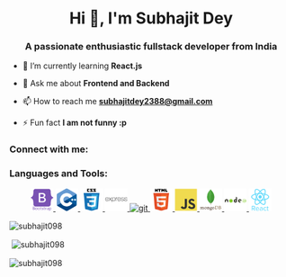 <!-- [![MasterHead](https://i.pinimg.com/originals/e0/3e/db/e03edbe588d3866d539e5bbb35d9080c.jpg)] -->
<h1 align="center">Hi 👋, I'm Subhajit Dey</h1>
<h3 align="center">A passionate enthusiastic fullstack developer from India</h3>
<!-- <img align="right" width="400" src="https://wallpaperaccess.com/cool-code"> -->

<!-- <p align="left"> <img src="https://www.propatel.com/wp-content/uploads/2019/09/coding-and-testing-programming-of-software.jpg" alt="subhajit098" /> </p> -->

- 🌱 I’m currently learning **React.js**

- 💬 Ask me about **Frontend and Backend**

- 📫 How to reach me **subhajitdey2388@gmail.com**

- ⚡ Fun fact **I am not funny :p**

<h3 align="left">Connect with me:</h3>
<p align="left">
</p>

<h3 align="left">Languages and Tools:</h3>
<p align="center"> <a href="https://getbootstrap.com" target="_blank" rel="noreferrer"> <img src="https://raw.githubusercontent.com/devicons/devicon/master/icons/bootstrap/bootstrap-plain-wordmark.svg" alt="bootstrap" width="40" height="40"/> </a> <a href="https://www.w3schools.com/cpp/" target="_blank" rel="noreferrer"> <img src="https://raw.githubusercontent.com/devicons/devicon/master/icons/cplusplus/cplusplus-original.svg" alt="cplusplus" width="40" height="40"/> </a> <a href="https://www.w3schools.com/css/" target="_blank" rel="noreferrer"> <img src="https://raw.githubusercontent.com/devicons/devicon/master/icons/css3/css3-original-wordmark.svg" alt="css3" width="40" height="40"/> </a> <a href="https://expressjs.com" target="_blank" rel="noreferrer"> <img src="https://raw.githubusercontent.com/devicons/devicon/master/icons/express/express-original-wordmark.svg" alt="express" width="40" height="40"/> </a> <a href="https://git-scm.com/" target="_blank" rel="noreferrer"> <img src="https://www.vectorlogo.zone/logos/git-scm/git-scm-icon.svg" alt="git" width="40" height="40"/> </a> <a href="https://www.w3.org/html/" target="_blank" rel="noreferrer"> <img src="https://raw.githubusercontent.com/devicons/devicon/master/icons/html5/html5-original-wordmark.svg" alt="html5" width="40" height="40"/> </a> <a href="https://developer.mozilla.org/en-US/docs/Web/JavaScript" target="_blank" rel="noreferrer"> <img src="https://raw.githubusercontent.com/devicons/devicon/master/icons/javascript/javascript-original.svg" alt="javascript" width="40" height="40"/> </a> <a href="https://www.mongodb.com/" target="_blank" rel="noreferrer"> <img src="https://raw.githubusercontent.com/devicons/devicon/master/icons/mongodb/mongodb-original-wordmark.svg" alt="mongodb" width="40" height="40"/> </a> <a href="https://nodejs.org" target="_blank" rel="noreferrer"> <img src="https://raw.githubusercontent.com/devicons/devicon/master/icons/nodejs/nodejs-original-wordmark.svg" alt="nodejs" width="40" height="40"/> </a> <a href="https://reactjs.org/" target="_blank" rel="noreferrer"> <img src="https://raw.githubusercontent.com/devicons/devicon/master/icons/react/react-original-wordmark.svg" alt="react" width="40" height="40"/> </a> </p>

<p><img align="center" src="https://github-readme-stats.vercel.app/api/top-langs?username=subhajit098&show_icons=true&locale=en&layout=compact" alt="subhajit098" /></p>

<p>&nbsp;<img align="center" src="https://github-readme-stats.vercel.app/api?username=subhajit098&show_icons=true&locale=en" alt="subhajit098" /></p>

<p><img align="center" src="https://github-readme-streak-stats.herokuapp.com/?user=subhajit098&" alt="subhajit098" /></p>
